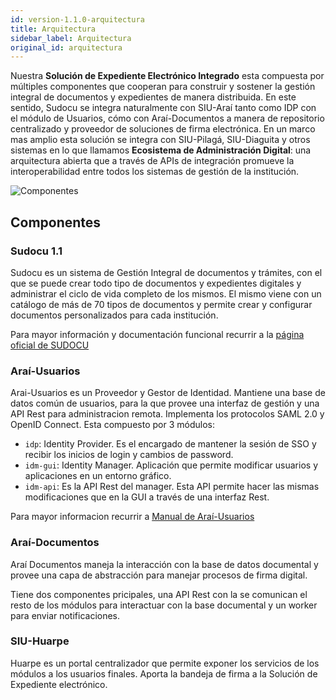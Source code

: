 ```yaml
---
id: version-1.1.0-arquitectura
title: Arquitectura
sidebar_label: Arquitectura
original_id: arquitectura
---
```


Nuestra **Solución de Expediente Electrónico Integrado** esta compuesta por múltiples componentes que cooperan para construir y sostener la gestión integral de documentos y expedientes de manera distribuida. En este sentido, Sudocu se integra naturalmente con SIU-Araí tanto como IDP con el módulo de Usuarios, cómo con Araí-Documentos a manera de repositorio centralizado y proveedor de soluciones de firma electrónica. En un marco mas amplio esta solución se integra con SIU-Pilagá, SIU-Diaguita y otros sistemas en lo que llamamos **Ecosistema de Administración Digital**: una arquitectura abierta que a través de APIs de integración promueve la interoperabilidad entre todos los sistemas de gestión de la institución.

![Componentes](assets/arquitectura.png)

## Componentes

### Sudocu 1.1

Sudocu es un sistema de Gestión Integral de documentos y trámites, con el que se puede crear todo tipo de documentos y expedientes digitales y administrar el ciclo de vida completo de los mismos. El mismo viene con un catálogo de más de 70 tipos de documentos y permite crear y configurar documentos personalizados para cada institución. 

Para mayor información y documentación funcional recurrir a la [página oficial de SUDOCU](https://sudocu.dev/)

### Araí-Usuarios

Arai-Usuarios es un Proveedor y Gestor de Identidad. Mantiene una base de datos común de usuarios, para la que provee una interfaz de gestión y una API Rest para administracion remota. Implementa los protocolos SAML 2.0 y OpenID Connect. Esta compuesto por 3 módulos:

* `idp`: Identity Provider. Es el encargado de mantener la sesión de SSO y recibir los inicios de login y cambios de password.
* `idm-gui`: Identity Manager. Aplicación que permite modificar usuarios y aplicaciones en un entorno gráfico.
* `idm-api`: Es la API Rest del manager. Esta API permite hacer las mismas modificaciones que en la GUI a través de una interfaz Rest.

Para mayor informacion recurrir a [Manual de Araí-Usuarios](https://documentacion.siu.edu.ar/usuarios/docs/intro/)

### Araí-Documentos

Araí Documentos maneja la interacción con la base de datos documental y provee una capa de abstracción para manejar procesos de firma digital.

Tiene dos componentes pricipales, una API Rest con la se comunican el resto de los módulos para interactuar con la base documental y un worker para enviar notificaciones.

### SIU-Huarpe

Huarpe es un portal centralizador que permite exponer los servicios de los módulos a los usuarios finales. Aporta la bandeja de firma a la Solución de Expediente electrónico.
